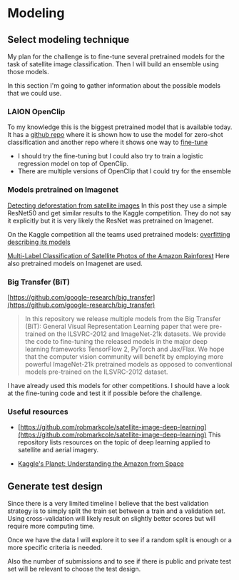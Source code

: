 # Modeling

## Select modeling technique

<!---Document the actual modeling technique that is to be used. If multiple
techniques are applied, perform this task separately for each technique.
Many modeling techniques make specific assumptions about the data—for example,
that all attributes have uniform distributions, no missing values allowed,
class attribute must be symbolic, etc. Record any such assumptions made. --->

My plan for the challenge is to fine-tune several pretrained models for the task
of satellite image classification. Then I will build an ensemble using those models.

In this section I'm going to gather information about the possible models that we
could use.

### LAION OpenClip

To my knowledge this is the biggest pretrained model that is available today. It has
a [github repo](https://github.com/mlfoundations/open_clip) where it is shown how
to use the model for zero-shot classification and another repo where it shows one
way to [fine-tune](https://github.com/mlfoundations/wise-ft)

- I should try the fine-tuning but I could also try to train a logistic regression
model on top of OpenClip.
- There are multiple versions of OpenClip that I could try for the ensemble

### Models pretrained on Imagenet

[Detecting deforestation from satellite images](https://towardsdatascience.com/detecting-deforestation-from-satellite-images-7aa6dfbd9f61) In this post they use a simple ResNet50 and
get similar results to the Kaggle competition. They do not say it explicitly but it is very likely
the ResNet was pretrained on Imagenet.

On the Kaggle competition all the teams used pretrained models: [overfitting describing its models](https://www.kaggle.com/competitions/planet-understanding-the-amazon-from-space/discussion/31862#200237)

[Multi-Label Classification of Satellite Photos of the Amazon Rainforest](https://machinelearningmastery.com/how-to-develop-a-convolutional-neural-network-to-classify-satellite-photos-of-the-amazon-rainforest/) Here also pretrained models on Imagenet are used.

### Big Transfer (BiT)

[https://github.com/google-research/big_transfer](https://github.com/google-research/big_transfer)

> In this repository we release multiple models from the Big Transfer (BiT): General Visual Representation Learning paper that were pre-trained on the ILSVRC-2012 and ImageNet-21k datasets. We provide the code to fine-tuning the released models in the major deep learning frameworks TensorFlow 2, PyTorch and Jax/Flax.
> We hope that the computer vision community will benefit by employing more powerful ImageNet-21k pretrained models as opposed to conventional models pre-trained on the ILSVRC-2012 dataset.

I have already used this models for other competitions. I should have a look at the fine-tuning
code and test it if possible before the challenge.

### Useful resources

- [https://github.com/robmarkcole/satellite-image-deep-learning](https://github.com/robmarkcole/satellite-image-deep-learning) This repository lists resources on the topic of deep learning applied to satellite and aerial imagery.

- [Kaggle's Planet: Understanding the Amazon from Space](https://www.kaggle.com/c/planet-understanding-the-amazon-from-space)

## Generate test design

<!---Describe the intended plan for training, testing, and evaluating the models.
A primary component of the plan is determining how to divide the available dataset
into training, test, and validation datasets.

Doing a plot of score vs train size could be helpful to decide the validation strategy

Depending on the size of the data we have to decide how we are going to use submissions.
The less the submissions the most confidence we can have on the score. However sometimes
the data distribution is very different, or the size of the data is small and we have
to make a lot of submissions. Sometimes is not easy to have a good correlation between
validation score and LB score
--->

Since there is a very limited timeline I believe that the best validation strategy
is to simply split the train set between a train and a validation set. Using cross-validation will likely result on slightly better scores but will require
more computing time.

Once we have the data I will explore it to see if a random split is enough or
a more specific criteria is needed.

Also the number of submissions and to see if there is public and private test set
will be relevant to choose the test design.
